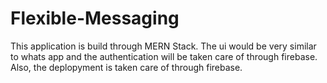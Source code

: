 # Flexible-Messaging
This application is build through MERN Stack. The ui would be very similar to whats app and the authentication will be taken care of through firebase. Also, the deplopyment is taken care of through firebase.

